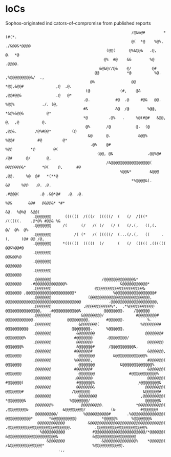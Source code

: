 # IoCs
Sophos-originated indicators-of-compromise from published reports
                                                                                                                                         
                                                                                                                                                               
                                                                                                                                                               
                                                                                                                                                               
                                                           /@&&@#        *(#(*.                                                                                
                                                           @(  *@    %@%,     ./&@@&*@@@@                                                                      
                                                (@@(      @%&@@&   .@,              @.  *@                                                                     
                                               @%  #@    &&        %@               .@@@@.                                                                     
                                             &@&@//@&    @/         @#                                                                                         
                                           @@            *@          %@.        ,%@@@@@@@@@&/  .,                                                              
                                         @%                @@          *@@,&@@#              ,@  .@.                                                           
                                       (@             (#,    @&        ,@@#@@&               .@   @*                                                           
                                      .@.           #@  .@     #@&   @@.       %@@%            ./. (@,                                                         
                                      #&            &@  /@        %@@,             *&@%&@@&          @*                                                        
                                      *@         .@%   .     %@(#@#   &@@,            @,  ,@          @.                                                       
                                       @%       /@           @.  (@      ,@@&.        /@%#@@*         (@                                                       
                                        &@      @.            &@@%            %@@#          #@         @*                                                      
                                         .@%    @#                                %@@        *@        @(                                                      
                                            (@@, @&               .@@%@#             /@#      @/       @,                                                      
                                                /&@@@@@@@@@@@@@@@@@(   @@@@@@@&*       *@(    @,      #@                                                       
                                                      %@@&*        &@@@         ,@@.     %@  @#   *(**@                                                        
                                                           *%@@@@&(.               &@     %@@   .@. .@.                                                        
                                                                     .#@@@(         .@ .&@*@#   .@. .@.                                                        
                                                                           %@&       &@#   @&@@&* *#*                                                          
                                                                              &@.  %@%@  &@@(                                                                  
                .@@@@@@@      ((((((  /(((/  (((((/  (   (/  /(((*  /(((((.    .@*@% #@@& %&                                                                   
                .@@@@@@@     /(      (/   /( (/   (/ (   (/.(,   ((,(.           @/  @%  @%                                                                    
                .@@@@@@@          /( (*   /( (((((/  (...(/.(,   ((     .(,     (@# @@ /@,                                                                     
                .@@@@@@@     *((((((  (((((  (/      (   (/  ((((( .((((((      @@&%@@#@                                                                       
                .@@@@@@@                                                        @@&@@%@                                                                        
                .@@@@@@@                                                        @@@@@@@                                                                        
                .@@@@@@@                                                        @@@@@@@                                                                        
                .@@@@@@@                      /@@@@@@@@@@@@@&*                  @@@@@@@    .#@@@@@@@@@@@@@%                       &@@@@@@@@@@@*                
                .@@@@@@@                   @@@@@@@@@@@@@@@@@@@@@&               @@@@@@@ ,@@@@@@@@@@@@@@@@@@@@@*                %@@@@@@@@@@@@@@@@@#             
                .@@@@@@@                (@@@@@@@@@@@@@@@@@@@@@@@@@@,            @@@@@@@@@@@@@@@@@@@@@@@@@@@@@@@@@            .@@@@@@@@@@@@@@@@@@@@,            
                .@@@@@@@              ,@@@@@@@@@@@%*.  .*%@@@@@@@@@@@           @@@@@@@@@@@@@@@,   .#@@@@@@@@@@@&          @@@@@@@@.    /@@@@@@              
                .@@@@@@@             &@@@@@@@@/              #@@@@@@@@#         @@@@@@@@@@@@.              @@@@@@@@@,       #@@@@@@.          %.               
                .@@@@@@@            &@@@@@@@(                  %@@@@@@@#        @@@@@@@@@@                   @@@@@@@@.      %@@@@@@,                           
                .@@@@@@@           &@@@@@@@                      @@@@@@@#       @@@@@@@@%                     #@@@@@@@      .@@@@@@@@/                         
                .@@@@@@@           @@@@@@@                        @@@@@@@       @@@@@@@%                       &@@@@@@#      /@@@@@@@@@@&,                     
                .@@@@@@@          #@@@@@@#                        &@@@@@@,      @@@@@@@                         @@@@@@@        &@@@@@@@@@@@@@%                 
                .@@@@@@@          %@@@@@@,                        #@@@@@@(      @@@@@@@                         @@@@@@@           &@@@@@@@@@@@@@%              
                .@@@@@@@          #@@@@@@#                        &@@@@@@(      @@@@@@@                         @@@@@@@               #@@@@@@@@@@@%            
                .@@@@@@@          .@@@@@@@                        @@@@@@@(      #@@@@@@(                       #@@@@@@%                   /@@@@@@@@&           
                .@@@@@@@           @@@@@@@&                      @@@@@@@@(       @@@@@@@#                     /@@@@@@@                       &@@@@@@#          
                .@@@@@@@            @@@@@@@@                   ,@@@@@@@@@(       *@@@@@@@&                   %@@@@@@@/                        @@@@@@&          
                 @@@@@@@%            @@@@@@@@@.              *@@@@@@@@@@@(        ,@@@@@@@@&               &@@@@@@@@/           (&           #@@@@@@(          
                 @@@@@@@@@/           %@@@@@@@@@@#       .%@@@@@@@@@@@@@@(          @@@@@@@@@@@*       *&@@@@@@@@@@           *@@@@@%      %@@@@@@@&           
                  @@@@@@@@@@@@          &@@@@@@@@@@@@@@@@@@@@@@@@@@@@@@@@(           .@@@@@@@@@@@@@@@@@@@@@@@@@@@.          .@@@@@@@@@@@@@@@@@@@@@%            
                   %@@@@@@@@@@            #@@@@@@@@@@@@@@@@@@@@@@/*@@@@@@(              &@@@@@@@@@@@@@@@@@@@@@&               &@@@@@@@@@@@@@@@@@@              
                      &@@@@@@@                &@@@@@@@@@@@@@@%    *@@@@@@(                 /&@@@@@@@@@@@@@@*                     %@@@@@@@@@@@@.                
                           .,,                                                                                                                                 
                                                                                                                                                               
                                                                                                                                                               
       

